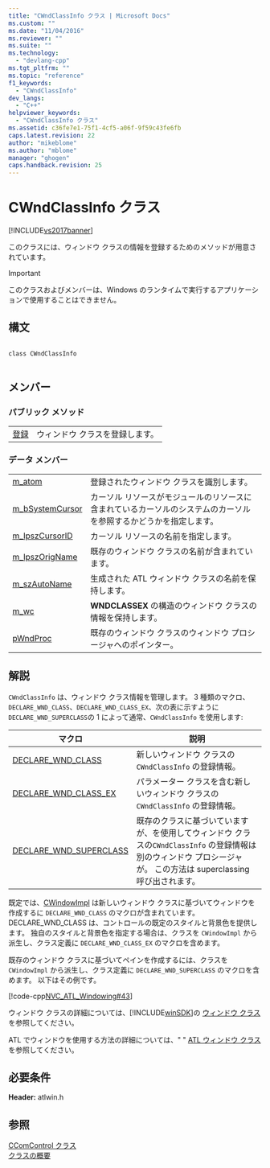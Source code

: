 ```yaml
---
title: "CWndClassInfo クラス | Microsoft Docs"
ms.custom: ""
ms.date: "11/04/2016"
ms.reviewer: ""
ms.suite: ""
ms.technology: 
  - "devlang-cpp"
ms.tgt_pltfrm: ""
ms.topic: "reference"
f1_keywords: 
  - "CWndClassInfo"
dev_langs: 
  - "C++"
helpviewer_keywords: 
  - "CWndClassInfo クラス"
ms.assetid: c36fe7e1-75f1-4cf5-a06f-9f59c43fe6fb
caps.latest.revision: 22
author: "mikeblome"
ms.author: "mblome"
manager: "ghogen"
caps.handback.revision: 25
---
```

# CWndClassInfo クラス
[!INCLUDE[vs2017banner](../../assembler/inline/includes/vs2017banner.md)]

このクラスには、ウィンドウ クラスの情報を登録するためのメソッドが用意されています。  
  
> [!IMPORTANT]
>  このクラスおよびメンバーは、Windows のランタイムで実行するアプリケーションで使用することはできません。  
  
## 構文  
  
```  
  
class CWndClassInfo  
  
```  
  
## メンバー  
  
### パブリック メソッド  
  
|||  
|-|-|  
|[登録](../Topic/CWndClassInfo::Register.md)|ウィンドウ クラスを登録します。|  
  
### データ メンバー  
  
|||  
|-|-|  
|[m\_atom](../Topic/CWndClassInfo::m_atom.md)|登録されたウィンドウ クラスを識別します。|  
|[m\_bSystemCursor](../Topic/CWndClassInfo::m_bSystemCursor.md)|カーソル リソースがモジュールのリソースに含まれているカーソルのシステムのカーソルを参照するかどうかを指定します。|  
|[m\_lpszCursorID](../Topic/CWndClassInfo::m_lpszCursorID.md)|カーソル リソースの名前を指定します。|  
|[m\_lpszOrigName](../Topic/CWndClassInfo::m_lpszOrigName.md)|既存のウィンドウ クラスの名前が含まれています。|  
|[m\_szAutoName](../Topic/CWndClassInfo::m_szAutoName.md)|生成された ATL ウィンドウ クラスの名前を保持します。|  
|[m\_wc](../Topic/CWndClassInfo::m_wc.md)|**WNDCLASSEX** の構造のウィンドウ クラスの情報を保持します。|  
|[pWndProc](../Topic/CWndClassInfo::pWndProc.md)|既存のウィンドウ クラスのウィンドウ プロシージャへのポインター。|  
  
## 解説  
 `CWndClassInfo` は、ウィンドウ クラス情報を管理します。  3 種類のマクロ、`DECLARE_WND_CLASS`、`DECLARE_WND_CLASS_EX`、次の表に示すように `DECLARE_WND_SUPERCLASS`の 1 によって通常、`CWndClassInfo` を使用します:  
  
|マクロ|説明|  
|---------|--------|  
|[DECLARE\_WND\_CLASS](../Topic/DECLARE_WND_CLASS.md)|新しいウィンドウ クラスの`CWndClassInfo` の登録情報。|  
|[DECLARE\_WND\_CLASS\_EX](../Topic/DECLARE_WND_CLASS_EX.md)|パラメーター クラスを含む新しいウィンドウ クラスの`CWndClassInfo` の登録情報。|  
|[DECLARE\_WND\_SUPERCLASS](../Topic/DECLARE_WND_SUPERCLASS.md)|既存のクラスに基づいていますが、を使用してウィンドウ クラスの`CWndClassInfo` の登録情報は別のウィンドウ プロシージャが。  この方法は superclassing 呼び出されます。|  
  
 既定では、[CWindowImpl](../Topic/CWindowImpl%20Class.md) は新しいウィンドウ クラスに基づいてウィンドウを作成するに `DECLARE_WND_CLASS` のマクロが含まれています。  DECLARE\_WND\_CLASS は、コントロールの既定のスタイルと背景色を提供します。  独自のスタイルと背景色を指定する場合は、クラスを `CWindowImpl` から派生し、クラス定義に `DECLARE_WND_CLASS_EX` のマクロを含めます。  
  
 既存のウィンドウ クラスに基づいてペインを作成するには、クラスを `CWindowImpl` から派生し、クラス定義に `DECLARE_WND_SUPERCLASS` のマクロを含めます。  以下はその例です。  
  
 [!code-cpp[NVC_ATL_Windowing#43](../../atl/codesnippet/CPP/cwndclassinfo-class_1.h)]  
  
 ウィンドウ クラスの詳細については、[!INCLUDE[winSDK](../../atl/includes/winsdk_md.md)]の [ウィンドウ クラス](http://msdn.microsoft.com/library/windows/desktop/ms632596) を参照してください。  
  
 ATL でウィンドウを使用する方法の詳細については、" " [ATL ウィンドウ クラス](../Topic/ATL%20Window%20Classes.md)を参照してください。  
  
## 必要条件  
 **Header:** atlwin.h  
  
## 参照  
 [CComControl クラス](../../atl/reference/ccomcontrol-class.md)   
 [クラスの概要](../../atl/atl-class-overview.md)